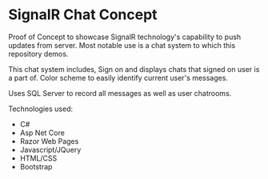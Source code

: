 # SignalR Chat Concept
Proof of Concept to showcase SignalR technology's capability to push updates from server. Most notable use is a chat system to which this repository demos.

This chat system includes, Sign on and displays chats that signed on user is a part of. Color scheme to easily identify current user's messages.

Uses SQL Server to record all messages as well as user chatrooms. 

Technologies used:
- C#
- Asp Net Core
- Razor Web Pages
- Javascript/JQuery
- HTML/CSS
- Bootstrap
